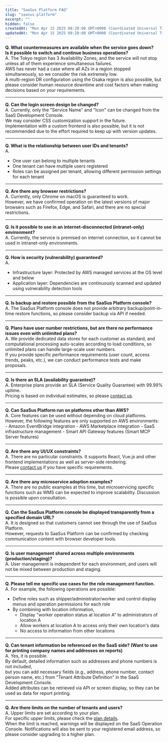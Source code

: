 ```yaml
---
title: "SaaSus Platform FAQ"
slug: "saasus-platform"
excerpt: ""
hidden: false
createdAt: "Mon Apr 15 2025 08:20:00 GMT+0000 (Coordinated Universal Time)"
updatedAt: "Mon Apr 15 2025 08:20:00 GMT+0000 (Coordinated Universal Time)"
---
```


**Q. What countermeasures are available when the service goes down?  
Is it possible to switch and continue business operations?**  
A. The Tokyo region has 3 Availability Zones, and the service will not stop unless all of them experience simultaneous failures.  
AWS has never had a case where all AZs in a region stopped simultaneously, so we consider the risk extremely low.  
A multi-region DR configuration using the Osaka region is also possible, but please consider human resource downtime and cost factors when making decisions based on your requirements.

---

**Q. Can the login screen design be changed?**  
A. Currently, only the "Service Name" and "Icon" can be changed from the SaaS Development Console.  
We may consider CSS customization support in the future.  
Implementation with a custom frontend is also possible, but it is not recommended due to the effort required to keep up with version updates.

---

**Q. What is the relationship between user IDs and tenants?**  
A.  
- One user can belong to multiple tenants  
- One tenant can have multiple users registered  
- Roles can be assigned per tenant, allowing different permission settings for each tenant

---

**Q. Are there any browser restrictions?**  
A. Currently, only Chrome on macOS is guaranteed to work.  
However, we have confirmed operation on the latest versions of major browsers such as Firefox, Edge, and Safari, and there are no special restrictions.

---

**Q. Is it possible to use in an internet-disconnected (intranet-only) environment?**  
A. Currently, the service is premised on internet connection, so it cannot be used in intranet-only environments.

---

**Q. How is security (vulnerability) guaranteed?**  
A.  
- Infrastructure layer: Protected by AWS managed services at the OS level and below  
- Application layer: Dependencies are continuously scanned and updated using vulnerability detection tools  

---

**Q. Is backup and restore possible from the SaaSus Platform console?**  
A. The SaaSus Platform console does not provide arbitrary backup/point-in-time restore functions, so please consider backup via API if needed.

---

**Q. Plans have user number restrictions, but are there no performance issues even with unlimited plans?**  
A. We provide dedicated data stores for each customer as standard, and computational processing auto-scales according to load conditions, so unlimited plans can handle large-scale user numbers.  
If you provide specific performance requirements (user count, access trends, peaks, etc.), we can conduct performance tests and make proposals.

---

**Q. Is there an SLA (availability guarantee)?**  
A. Enterprise plans provide an SLA (Service Quality Guarantee) with 99.99% uptime.  
Pricing is based on individual estimates, so please [contact us](https://saasus.io/pricing#support).

---

**Q. Can SaaSus Platform run on platforms other than AWS?**  
A. Core features can be used without depending on cloud platforms.  
However, the following features are only supported on AWS environments:  
    - Amazon EventBridge integration
    - AWS Marketplace integration
    - SaaS infrastructure management
    - Smart API Gateway features (Smart MCP Server features)

---

**Q. Are there any UI/UX constraints?**  
A. There are no particular constraints. It supports React, Vue.js and other frontend implementations as well as server-side rendering.  
Please [contact us](https://saasus.io/pricing#support) if you have specific requirements.

---

**Q. Are there any microservice adoption examples?**  
A. There are no public examples at this time, but microservicing specific functions such as WMS can be expected to improve scalability. Discussion is possible upon consultation.

---

**Q. Can the SaaSus Platform console be displayed transparently from a specified domain URL?**  
A. It is designed so that customers cannot see through the use of SaaSus Platform.  
However, requests to SaaSus Platform can be confirmed by checking communication content with browser developer tools.

---

**Q. Is user management shared across multiple environments (production/staging)?**  
A. User management is independent for each environment, and users will not be mixed between production and staging.

---

**Q. Please tell me specific use cases for the role management function.**  
A. For example, the following operations are possible:  
- Define roles such as shipper/administrator/worker and control display menus and operation permissions for each role  
- By combining with location information,  
  - Display "worker operation status at location A" to administrators of location A  
  - Allow workers at location A to access only their own location's data  
  - No access to information from other locations  

---

**Q. Can tenant information be referenced on the SaaS side? (Want to use for printing company names and addresses on reports)**  
A. Yes, it is possible.  
By default, detailed information such as addresses and phone numbers is not included,  
but you can add necessary fields (e.g., address, phone number, contact person name, etc.) from "Tenant Attribute Definition" in the SaaS Development Console.  
Added attributes can be retrieved via API or screen display, so they can be used as data for report printing.

---

**Q. Are there limits on the number of tenants and users?**  
A. Upper limits are set according to your plan.  
For specific upper limits, please check the [plan details](https://saasus.io/pricing).  
When the limit is reached, warnings will be displayed on the SaaS Operation Console.
Notifications will also be sent to your registered email address, so please consider upgrading to a higher plan.
